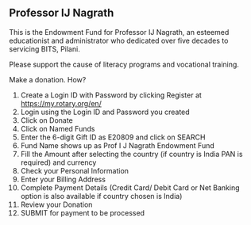 ## Professor IJ Nagrath

This is the Endowment Fund for Professor IJ Nagrath, an esteemed educationist and administrator who dedicated over five decades to servicing BITS, Pilani.

Please support the cause of literacy programs and vocational training.

Make a donation. How?
1. Create a Login ID with Password by clicking Register at https://my.rotary.org/en/
1. Login using the Login ID and Password you created
1. Click on Donate
1. Click on Named Funds
1. Enter the 6-digit Gift ID as E20809 and click on SEARCH
1. Fund Name shows up as Prof I J Nagrath Endowment Fund
1. Fill the Amount after selecting the country (if country is India PAN is required) and currency
1. Check your Personal Information
1. Enter your Billing Address
1. Complete Payment Details (Credit Card/ Debit Card or Net Banking option is also available if country chosen is India)
1. Review your Donation
1. SUBMIT for payment to be processed
